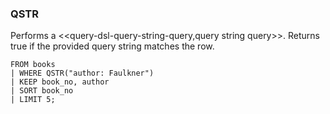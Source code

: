 <!--
This is generated by ESQL's AbstractFunctionTestCase. Do no edit it. See ../README.md for how to regenerate it.
-->

### QSTR
Performs a <<query-dsl-query-string-query,query string query>>. Returns true if the provided query string matches the row.

```
FROM books 
| WHERE QSTR("author: Faulkner")
| KEEP book_no, author 
| SORT book_no 
| LIMIT 5;
```

